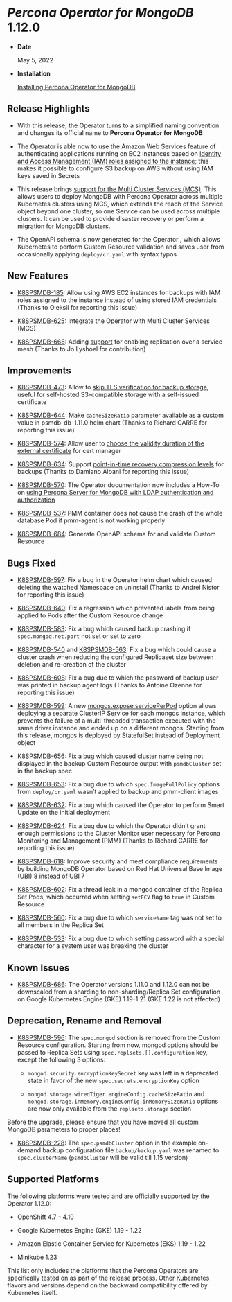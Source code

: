 # *Percona Operator for MongoDB* 1.12.0


* **Date**

    May 5, 2022



* **Installation**

    [Installing Percona Operator for MongoDB](https://www.percona.com/doc/kubernetes-operator-for-psmongodb/index.html#installation)


## Release Highlights


* With this release, the Operator turns to a simplified naming convention and
changes its official name to **Percona Operator for MongoDB**


* The Operator is able now to use the Amazon Web Services feature of
authenticating applications running on EC2 instances based on
[Identity and Access Management (IAM) roles assigned to the instance](../backups.md#backups-scheduled-s3-iam);
this  makes it possible to configure S3 backup on AWS without using IAM keys
saved in Secrets


* This release brings [support for the Multi Cluster Services (MCS)](../replication.md#operator-replication-mcs).
This allows users to deploy MongoDB with Percona Operator across multiple
Kubernetes clusters using MCS, which extends the reach of the Service object
beyond one cluster, so one Service can be used across multiple clusters. It
can be used to provide disaster recovery or perform a migration for MongoDB
clusters.


* The OpenAPI schema is now generated for the Operator ,
which allows Kubernetes to perform Custom Resource validation and saves user
from occasionally applying `deploy/cr.yaml` with syntax typos

## New Features


* [K8SPSMDB-185](https://jira.percona.com/browse/K8SPSMDB-185): Allow using AWS EC2 instances for backups with IAM
roles assigned to the instance instead of using stored IAM credentials (Thanks
to Oleksii for reporting this issue)


* [K8SPSMDB-625](https://jira.percona.com/browse/K8SPSMDB-625): Integrate the Operator with Multi Cluster Services
(MCS)


* [K8SPSMDB-668](https://jira.percona.com/browse/K8SPSMDB-668): Adding [support](../operator.md#clusterservicednsmode) for
enabling replication over a service mesh (Thanks to Jo Lyshoel  for
contribution)

## Improvements


* [K8SPSMDB-473](https://jira.percona.com/browse/K8SPSMDB-473): Allow to [skip TLS verification for backup storage](../operator.md#backup-storages-verifytls),
useful for self-hosted S3-compatible storage with a self-issued certificate


* [K8SPSMDB-644](https://jira.percona.com/browse/K8SPSMDB-644): Make `cacheSizeRatio` parameter available as a
custom value in psmdb-db-1.11.0 helm chart (Thanks to Richard CARRE for
reporting this issue)


* [K8SPSMDB-574](https://jira.percona.com/browse/K8SPSMDB-574): Allow user to [choose the validity duration of the external certificate](../operator.md#tls-certvalidityduration)
for cert manager


* [K8SPSMDB-634](https://jira.percona.com/browse/K8SPSMDB-634): Support [point-in-time recovery compression levels](../operator.md#backup-pitr-compressiontype)
for backups (Thanks to Damiano Albani for reporting this issue)


* [K8SPSMDB-570](https://jira.percona.com/browse/K8SPSMDB-570): The Operator documentation now includes a How-To on
[using Percona Server for MongoDB with LDAP authentication and authorization](../ldap.md#howto-ldap)


* [K8SPSMDB-537](https://jira.percona.com/browse/K8SPSMDB-537): PMM container does not cause the crash of the whole
database Pod if pmm-agent is not working properly


* [K8SPSMDB-684](https://jira.percona.com/browse/K8SPSMDB-684): Generate OpenAPI schema for 
and validate Custom Resource

## Bugs Fixed


* [K8SPSMDB-597](https://jira.percona.com/browse/K8SPSMDB-597): Fix a bug in the Operator helm chart which caused
deleting the watched Namespace on uninstall (Thanks to Andrei Nistor for
reporting this issue)


* [K8SPSMDB-640](https://jira.percona.com/browse/K8SPSMDB-640): Fix a regression which prevented labels from being
applied to Pods after the Custom Resource change


* [K8SPSMDB-583](https://jira.percona.com/browse/K8SPSMDB-583): Fix a bug which caused backup crashing if
`spec.mongod.net.port` not set or set to zero


* [K8SPSMDB-540](https://jira.percona.com/browse/K8SPSMDB-540) and [K8SPSMDB-563](https://jira.percona.com/browse/K8SPSMDB-563): Fix a bug which could
cause a cluster crash when reducing the configured Replicaset size between
deletion and re-creation of the cluster


* [K8SPSMDB-608](https://jira.percona.com/browse/K8SPSMDB-608): Fix a bug due to which the password of backup user
was printed in backup agent logs (Thanks to Antoine Ozenne for reporting this
issue)


* [K8SPSMDB-599](https://jira.percona.com/browse/K8SPSMDB-599): A new [mongos.expose.servicePerPod](../operator.md#sharding-mongos-expose-serviceperpod)
option allows deploying a separate ClusterIP Service for each mongos instance,
which prevents the failure of a multi-threaded transaction executed with the
same driver instance and ended up on a different mongos. Starting from this
release, mongos is deployed by StatefulSet instead of Deployment object


* [K8SPSMDB-656](https://jira.percona.com/browse/K8SPSMDB-656): Fix a bug which caused cluster name being not
displayed in the backup Custom Resource output with `psmdbCluster` set in
the backup spec


* [K8SPSMDB-653](https://jira.percona.com/browse/K8SPSMDB-653): Fix a bug due to which `spec.ImagePullPolicy`
options from `deploy/cr.yaml` wasn’t applied to backup and pmm-client images


* [K8SPSMDB-632](https://jira.percona.com/browse/K8SPSMDB-632): Fix a bug which caused the Operator to perform Smart
Update on the initial deployment


* [K8SPSMDB-624](https://jira.percona.com/browse/K8SPSMDB-624): Fix a bug due to which the Operator didn’t grant
enough permissions to the Cluster Monitor user necessary for Percona
Monitoring and Management (PMM) (Thanks to Richard CARRE for reporting this
issue)


* [K8SPSMDB-618](https://jira.percona.com/browse/K8SPSMDB-618): Improve security and meet compliance requirements by
building MongoDB Operator based on Red Hat Universal Base Image (UBI) 8
instead of UBI 7


* [K8SPSMDB-602](https://jira.percona.com/browse/K8SPSMDB-602): Fix a thread leak in a mongod container of the
Replica Set Pods, which occurred when setting `setFCV` flag to `true` in
Custom Resource


* [K8SPSMDB-560](https://jira.percona.com/browse/K8SPSMDB-560): Fix a bug due to which `serviceName` tag was not
set to all members in the Replica Set


* [K8SPSMDB-533](https://jira.percona.com/browse/K8SPSMDB-533): Fix a bug due to which setting password with a
special character for a system user was breaking the cluster

## Known Issues


* [K8SPSMDB-686](https://jira.percona.com/browse/K8SPSMDB-686): The Operator versions 1.11.0 and 1.12.0 can not be
downscaled from a sharding to non-sharding/Replica Set configuration on
Google Kubernetes Engine (GKE) 1.19-1.21 (GKE 1.22 is not affected)

## Deprecation, Rename and Removal


* [K8SPSMDB-596](https://jira.percona.com/browse/K8SPSMDB-596): The `spec.mongod` section is removed from the
Custom Resource configuration. Starting from now, mongod options should be
passed to Replica Sets using `spec.replsets.[].configuration` key, except
the following 3 options:


    * `mongod.security.encryptionKeySecret` key was left in a deprecated state
in favor of the new `spec.secrets.encryptionKey` option


    * `mongod.storage.wiredTiger.engineConfig.cacheSizeRatio` and
`mongod.storage.inMemory.engineConfig.inMemorySizeRatio` options are now
only available from the `replsets.storage` section

Before the upgrade, please ensure that you have moved all custom MongoDB
parameters to proper places!


* [K8SPSMDB-228](https://jira.percona.com/browse/K8SPSMDB-228): The `spec.psmdbCluster` option in the example
on-demand backup configuration file `backup/backup.yaml` was renamed to
`spec.clusterName` (`psmdbCluster` will be valid till 1.15 version)

## Supported Platforms

The following platforms were tested and are officially supported by the Operator
1.12.0:


* OpenShift 4.7 - 4.10


* Google Kubernetes Engine (GKE) 1.19 - 1.22


* Amazon Elastic Container Service for Kubernetes (EKS) 1.19 - 1.22


* Minikube 1.23

This list only includes the platforms that the Percona Operators are
specifically tested on as part of the release process. Other Kubernetes flavors
and versions depend on the backward compatibility offered by Kubernetes itself.
